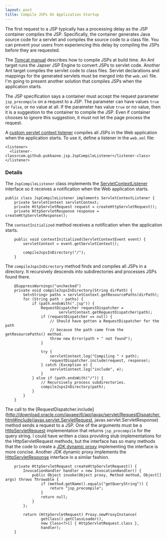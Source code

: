 ```yaml
---
layout: post
title: Compile JSPs On Application Startup
---
```


The first request to a JSP typically has a processing delay as the JSP
container compiles the JSP.  Specifically, the container generates Java source
code for a servlet and compiles the source code to a class file.  You can
prevent your users from experiencing this delay by compiling the JSPs before
they are requested.

The [Tomcat manual](http://tomcat.apache.org/tomcat-6.0-doc/jasper-howto.html#Web_Application_Compilation)
describes how to compile JSPs at build time.  An Ant target runs the Japser JSP
Engine to convert JSPs to servlet code.  Another Ant target compiles the
servlet code to class files.  Servlet declarations and mappings for the
generated servlets must be merged into the `web.xml` file.  I'm going to
present another solution that compiles JSPs when the application starts.

The JSP specification says a container must accept the request parameter
`jsp_precompile` on a request to a JSP.  The parameter can have values `true`
or `false`, or no value at all.  If the parameter has value `true` or no value,
then it is a suggestion to the container to compile the JSP.  Even if container
chooses to ignore this suggestion, it must not let the page process the
request.

A
[custom servlet context listener](https://github.com/pukkaone/webappenhance/blob/master/src/main/java/com/github/pukkaone/jsp/JspCompileListener.java)
compiles all JSPs in the Web application when the application starts.  To use
it, define a listener in the `web.xml` file:

    <listener>
      <listener-class>com.github.pukkaone.jsp.JspCompileListener</listener-class>
    </listener> 


### Details

The `JspCompileListener` class implements the
[ServletContextListener](http://download.oracle.com/javaee/6/api/javax/servlet/ServletContextListener.html)
interface so it receives a notification when the Web application starts.

    public class JspCompileListener implements ServletContextListener {
        private ServletContext servletContext;
        private HttpServletRequest request = createHttpServletRequest();
        private HttpServletResponse response = createHttpServletResponse();

The `contextInitialized` method receives a notification when the application
starts.

        public void contextInitialized(ServletContextEvent event) {
            servletContext = event.getServletContext();
            
            compileJspsInDirectory("/");
        }

The `compileJspsInDirectory` method finds and compiles all JSPs in a directory.
It recursively descends into subdirectories and processes JSPs found there.

        @SuppressWarnings("unchecked")
        private void compileJspsInDirectory(String dirPath) {
            Set<String> paths = servletContext.getResourcePaths(dirPath);
            for (String path : paths) {
                if (path.endsWith(".jsp")) {
                    RequestDispatcher requestDispatcher =
                            servletContext.getRequestDispatcher(path);
                    if (requestDispatcher == null) {
                        // Should have gotten a RequestDispatcher for the path
                        // because the path came from the getResourcePaths() method.
                        throw new Error(path + " not found");
                    }

                    try {
                        servletContext.log("Compiling " + path);
                        requestDispatcher.include(request, response);
                    } catch (Exception e) {
                        servletContext.log("include", e);
                    }
                } else if (path.endsWith("/")) {
                    // Recursively process subdirectories.
                    compileJspsInDirectory(path);
                }
            }
        }

The call to the
[RequestDispatcher.include](http://download.oracle.com/javaee/6/api/javax/servlet/RequestDispatcher.html#include(javax.servlet.ServletRequest, javax.servlet.ServletResponse)
method sends a request to a JSP.  One of the arguments must be a
[HttpServletRequest](http://download.oracle.com/javaee/6/api/javax/servlet/http/HttpServletRequest.html)
implementation that returns `jsp_precompile` for the query string.  I could
have written a class providing stub implementations for the HttpServletRequest
methods, but the interface has so many methods that the code to create a
[JDK dynamic proxy](http://download.oracle.com/javase/6/docs/api/java/lang/reflect/Proxy.html)
implementing the interface is more concise.  Another JDK dynamic proxy
implements the
[HttpServletResponse](http://download.oracle.com/javaee/6/api/javax/servlet/http/HttpServletResponse.html)
interface in a similar fashion.

        private HttpServletRequest createHttpServletRequest() {
            InvocationHandler handler = new InvocationHandler() {
                public Object invoke(Object proxy, Method method, Object[] args) throws Throwable {
                    if (method.getName().equals("getQueryString")) {
                        return "jsp_precompile";
                    }
                    return null;
                }
            };
            
            return (HttpServletRequest) Proxy.newProxyInstance(
                    getClass().getClassLoader(),
                    new Class<?>[] { HttpServletRequest.class },
                    handler);
        }
